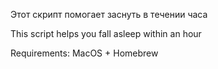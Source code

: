 Этот скрипт помогает заснуть в течении часа

This script helps you fall asleep within an hour

Requirements: MacOS + Homebrew